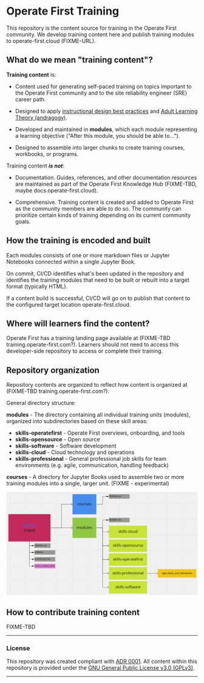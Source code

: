 # Operate First Training

This repository is the content source for training in the Operate First community. We develop training content here and publish training modules to operate-first.cloud (FIXME-URL).

## What do we mean "training content"?

**Training content** is:

* Content used for generating self-paced training on topics important to the Operate First community and to the site reliability engineer (SRE) career path.

* Designed to apply [instructional design best practices](https://blog.commlabindia.com/elearning-design/instructional-design-best-practices-guide) and [Adult Learning Theory (andragogy)](https://en.wikipedia.org/wiki/Andragogy).

* Developed and maintained in **modules**, which each module representing a learning objective ("After this module, you should be able to...").

* Designed to assemble into larger chunks to create training courses, workbooks, or programs.

Training content ***is not***:

* Documentation. Guides, references, and other documentation resources are maintained as part of the Operate First Knowledge Hub (FIXME-TBD, maybe docs.operate-first.cloud).

* Comprehensive. Training content is created and added to Operate First as the community members are able to do so. The community can prioritize certain kinds of training depending on its current community goals.

## How the training is encoded and built

Each modules consists of one or more markdown files or Jupyter Notebooks connected within a single Jupyter Book.

On commit, CI/CD identifies what's been updated in the repository and identifies the training modules that need to be built or rebuilt into a target format (typically HTML).

If a content build is successful, CI/CD will go on to publish that content to the configured target location operate-first.cloud.

## Where will learners find the content?

Operate First has a training landing page available at (FIXME-TBD training.operate-first.com?). Learners should not need to access this developer-side repository to access or complete their training.

## Repository organization

Repository contents are organized to reflect how content is organized at (FIXME-TBD training.operate-first.com?).

General directory structure:

**modules** - The directory containing all individual training units (modules), organized into subdirectories based on these skill areas:

* **skills-operatefirst** - Operate First overviews, onboarding, and tools
* **skills-opensource** - Open source
* **skills-software** - Software development
* **skills-cloud** - Cloud technology and operations
* **skills-professional** - General professional job skills for team environments (e.g. agile, communication, handling feedback)

**courses** - A directory for Jupyter Books used to assemble two or more training modules into a single, larger unit. (FIXME - experimental)

![training repository structure diagram](repo_layout.png "training repository structure diagram")

## How to contribute training content

FIXME-TBD


<hr/>

### License

This repository was created compliant with [ADR 0001](https://www.operate-first.cloud/blueprints/blueprint/docs/adr/0001-use-gpl3-as-license.md). All content within this repository is provided under the [GNU General Public License v3.0 (GPLv3)](https://www.gnu.org/licenses/gpl-3.0.en.html).

<hr/>
